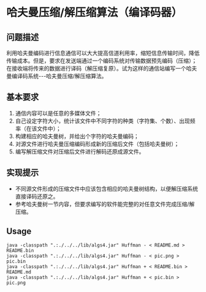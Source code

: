 # 哈夫曼压缩/解压缩算法（编译码器）

## 问题描述

利用哈夫曼编码进行信息通信可以大大提高信道利用率，缩短信息传输时间，降低传输成本。但是，要求在发送端通过一个编码系统对传输数据预先编码（压缩）；在接收端将传来的数据进行译码（解压缩复原）。试为这样的通信站编写一个哈夫曼编译码系统---哈夫曼压缩/解压缩算法。

## 基本要求

1. 通信内容可以是任意的多媒体文件；
2. 自己设定字符大小，统计该文件中不同字符的种类（字符集、个数）、出现频率（在该文件中）；
3. 构建相应的哈夫曼树，并给出个字符的哈夫曼编码；
4. 对源文件进行哈夫曼压缩编码形成新的压缩后文件（包括哈夫曼树）；
5. 编写解压缩文件对压缩后文件进行解码还原成源文件。

## 实现提示

- 不同源文件形成的压缩文件中应该包含相应的哈夫曼树结构，以便解压缩系统直接译码还原之。
- 参考哈夫曼树一节内容，但要求编写的软件能完整的对任意文件完成压缩/解压缩。

## Usage

```shell
java -classpath ".:./../../lib/algs4.jar" Huffman - < README.md > README.bin
java -classpath ".:./../../lib/algs4.jar" Huffman - < pic.png > pic.bin   
java -classpath ".:./../../lib/algs4.jar" Huffman + < README.bin > README.md
java -classpath ".:./../../lib/algs4.jar" Huffman + < pic.bin > pic.png 
```
